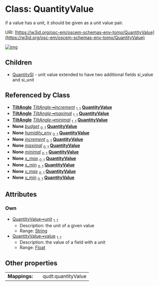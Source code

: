 
# Class: QuantityValue

if a value has a unit, it should be given as a unit value pair.

URI: [https://w3id.org/osc-em/oscem-schemas-env-tomo/QuantityValue](https://w3id.org/osc-em/oscem-schemas-env-tomo/QuantityValue)


[![img](https://yuml.me/diagram/nofunky;dir:TB/class/[TiltAngle],[TiltAngle]++-%20increment%201..1>[QuantityValue&#124;unit:string;value:float],[TiltAngle]++-%20maximal%201..1>[QuantityValue],[TiltAngle]++-%20minimal%201..1>[QuantityValue],[Grant]++-%20budget%200..1>[QuantityValue],[Freezing]++-%20humidity_env%200..1>[QuantityValue],[Series]++-%20increment%200..1>[QuantityValue],[Range]++-%20maximal%200..1>[QuantityValue],[Range]++-%20minimal%200..1>[QuantityValue],[BoundingBox2D]++-%20x_max%200..1>[QuantityValue],[BoundingBox2D]++-%20x_min%200..1>[QuantityValue],[BoundingBox2D]++-%20y_max%200..1>[QuantityValue],[BoundingBox2D]++-%20y_min%200..1>[QuantityValue],[QuantityValue]^-[QuantitySI],[Series],[Range],[QuantitySI],[Grant],[Freezing],[BoundingBox2D])](https://yuml.me/diagram/nofunky;dir:TB/class/[TiltAngle],[TiltAngle]++-%20increment%201..1>[QuantityValue&#124;unit:string;value:float],[TiltAngle]++-%20maximal%201..1>[QuantityValue],[TiltAngle]++-%20minimal%201..1>[QuantityValue],[Grant]++-%20budget%200..1>[QuantityValue],[Freezing]++-%20humidity_env%200..1>[QuantityValue],[Series]++-%20increment%200..1>[QuantityValue],[Range]++-%20maximal%200..1>[QuantityValue],[Range]++-%20minimal%200..1>[QuantityValue],[BoundingBox2D]++-%20x_max%200..1>[QuantityValue],[BoundingBox2D]++-%20x_min%200..1>[QuantityValue],[BoundingBox2D]++-%20y_max%200..1>[QuantityValue],[BoundingBox2D]++-%20y_min%200..1>[QuantityValue],[QuantityValue]^-[QuantitySI],[Series],[Range],[QuantitySI],[Grant],[Freezing],[BoundingBox2D])

## Children

 * [QuantitySI](QuantitySI.md) - unit value extended to have two additional fields si_value and si_unit

## Referenced by Class

 *  **[TiltAngle](TiltAngle.md)** *[TiltAngle➞increment](TiltAngle_increment.md)*  <sub>1..1</sub>  **[QuantityValue](QuantityValue.md)**
 *  **[TiltAngle](TiltAngle.md)** *[TiltAngle➞maximal](TiltAngle_maximal.md)*  <sub>1..1</sub>  **[QuantityValue](QuantityValue.md)**
 *  **[TiltAngle](TiltAngle.md)** *[TiltAngle➞minimal](TiltAngle_minimal.md)*  <sub>1..1</sub>  **[QuantityValue](QuantityValue.md)**
 *  **None** *[budget](budget.md)*  <sub>0..1</sub>  **[QuantityValue](QuantityValue.md)**
 *  **None** *[humidity_env](humidity_env.md)*  <sub>0..1</sub>  **[QuantityValue](QuantityValue.md)**
 *  **None** *[increment](increment.md)*  <sub>0..1</sub>  **[QuantityValue](QuantityValue.md)**
 *  **None** *[maximal](maximal.md)*  <sub>0..1</sub>  **[QuantityValue](QuantityValue.md)**
 *  **None** *[minimal](minimal.md)*  <sub>0..1</sub>  **[QuantityValue](QuantityValue.md)**
 *  **None** *[x_max](x_max.md)*  <sub>0..1</sub>  **[QuantityValue](QuantityValue.md)**
 *  **None** *[x_min](x_min.md)*  <sub>0..1</sub>  **[QuantityValue](QuantityValue.md)**
 *  **None** *[y_max](y_max.md)*  <sub>0..1</sub>  **[QuantityValue](QuantityValue.md)**
 *  **None** *[y_min](y_min.md)*  <sub>0..1</sub>  **[QuantityValue](QuantityValue.md)**

## Attributes


### Own

 * [QuantityValue➞unit](QuantityValue_unit.md)  <sub>1..1</sub>
     * Description: the unit of a given value
     * Range: [String](types/String.md)
 * [QuantityValue➞value](QuantityValue_value.md)  <sub>1..1</sub>
     * Description: the value of a field with a unit
     * Range: [Float](types/Float.md)

## Other properties

|  |  |  |
| --- | --- | --- |
| **Mappings:** | | qudt:quantityValue |